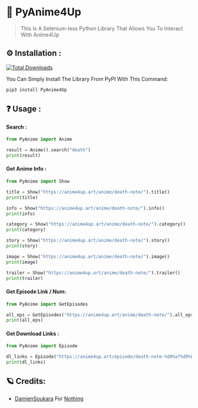 # 🦉 PyAnime4Up
> This Is A Selenium-less Python Library That Allows You To Interact With Anime4Up

## ⚙ Installation :
[![Total Downloads](https://static.pepy.tech/personalized-badge/pyanime4up?period=total&units=none&left_color=black&right_color=blue&left_text=Total-Downloads)](https://pepy.tech/project/pyanime4up)

You Can Simply Install The Library From PyPI With This Command:
```bash
pip3 install PyAnime4Up
```

## ❓ Usage :
#### Search :
```python
from PyAnime import Anime

result = Anime().search("death")
print(result)

```

#### Get Anime Info :
```python
from PyAnime import Show

title = Show("https://anime4up.art/anime/death-note/").title()
print(title)

info = Show("https://anime4up.art/anime/death-note/").info()
print(info)

category = Show("https://anime4up.art/anime/death-note/").category()
print(category)

story = Show("https://anime4up.art/anime/death-note/").story()
print(story)

image = Show("https://anime4up.art/anime/death-note/").image()
print(image)

trailer = Show("https://anime4up.art/anime/death-note/").trailer()
print(trailer)

```

#### Get Episode Link / Num:
```python
from PyAnime import GetEpisodes

all_eps = GetEpisodes("https://anime4up.art/anime/death-note/").all_eps()
print(all_eps)

```

#### Get Download Links :
```python
from PyAnime import Episode

dl_links = Episode("https://anime4up.art/episode/death-note-%d8%a7%d9%84%d8%ad%d9%84%d9%82%d8%a9-37-wxpbu/").dl_links()
print(dl_links)

```

## 🪐 Credits:
* [DamienSoukara](https://github.com/AmineSoukara) For [Nothing](https://github.com/AmineSoukara/PyAnime4Up)
